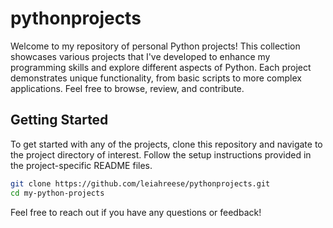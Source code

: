 # pythonprojects

Welcome to my repository of personal Python projects! This collection showcases various projects that I've developed to enhance my programming skills and explore different aspects of Python. Each project demonstrates unique functionality, from basic scripts to more complex applications. Feel free to browse, review, and contribute.

## Getting Started

To get started with any of the projects, clone this repository and navigate to the project directory of interest. Follow the setup instructions provided in the project-specific README files.

```bash
git clone https://github.com/leiahreese/pythonprojects.git
cd my-python-projects
```

Feel free to reach out if you have any questions or feedback!
